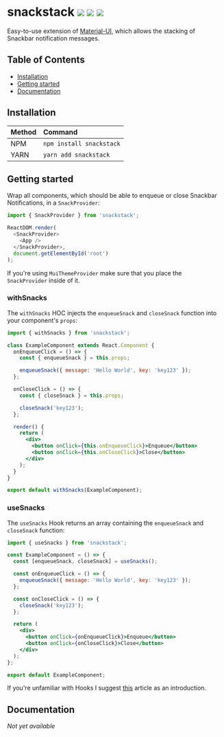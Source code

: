 # snackstack [![](https://img.shields.io/npm/v/snackstack?color=F50057)](https://www.npmjs.com/package/snackstack) [![](https://img.shields.io/npm/dm/snackstack?color=1976D2)](https://www.npmjs.com/package/snackstack) [![](https://img.shields.io/npm/l/snackstack?color=00E676)](https://www.npmjs.com/package/snackstack)

Easy-to-use extension of [Material-UI](https://github.com/mui-org/material-ui), which allows the stacking of Snackbar notification messages.

## Table of Contents

- [Installation](#installation)
- [Getting started](#getting-started)
- [Documentation](#documentation)

## Installation

| Method | Command                  |
| :----- | :----------------------- |
| NPM    | `npm install snackstack` |
| YARN   | `yarn add snackstack`    |

## Getting started

Wrap all components, which should be able to enqueue or close Snackbar Notifications, in a `SnackProvider`:

```js
import { SnackProvider } from 'snackstack';

ReactDOM.render(
  <SnackProvider>
    <App />
  </SnackProvider>,
  document.getElementById('root')
);
```

If you're using `MuiThemeProvider` make sure that you place the `SnackProvider` inside of it.

### withSnacks

The `withSnacks` HOC injects the `enqueueSnack` and `closeSnack` function into your component's `props`:

```jsx
import { withSnacks } from 'snackstack';

class ExampleComponent extends React.Component {
  onEnqueueClick = () => {
    const { enqueueSnack } = this.props;

    enqueueSnack({ message: 'Hello World', key: 'key123' });
  };

  onCloseClick = () => {
    const { closeSnack } = this.props;

    closeSnack('key123');
  };

  render() {
    return (
      <div>
        <button onClick={this.onEnqueueClick}>Enqueue</button>
        <button onClick={this.onCloseClick}>Close</button>
      </div>
    );
  }
}

export default withSnacks(ExampleComponent);
```

### useSnacks

The `useSnacks` Hook returns an array containing the `enqueueSnack` and `closeSnack` function:

```jsx
import { useSnacks } from 'snackstack';

const ExampleComponent = () => {
  const [enqueueSnack, closeSnack] = useSnacks();

  const onEnqueueClick = () => {
    enqueueSnack({ message: 'Hello World', key: 'key123' });
  };

  const onCloseClick = () => {
    closeSnack('key123');
  };

  return (
    <div>
      <button onClick={onEnqueueClick}>Enqueue</button>
      <button onClick={onCloseClick}>Close</button>
    </div>
  );
};

export default ExampleComponent;
```

If you're unfamiliar with Hooks I suggest [this](https://reactjs.org/docs/hooks-intro.html) article as an introduction.

## Documentation

_Not yet available_
